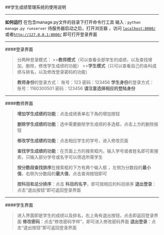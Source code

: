 ##学生成绩管理系统的使用说明
***
**如何运行**
在包含manage.py文件的目录下打开命令行工具
输入 :
`python manage.py runserver`
待服务器启动之后，打开浏览器 ，访问
[`localhost:8000/`](http://localhost:8000/)或者[`http://127.0.0.1:8000/`](http://127.0.0.1:8000)
即可打开登录界面

***
####登录界面
>分两种登录模式：
		>>**教师模式**（可以查看全部学生的成绩，以及查找增加，删除，修改学生成绩的功能）
		>>**学生模式**（只可以查看自己的各科成绩与排名，以及修改登录密码的功能）

>**教师身份**的登录方式：
>账号：123
>密码：123456
>**学生身份**的登录方式：
>账号：1160300501
>密码：123456
>**请注意选择相应的登陆身份**

***
####教师界面

>**增加学生成绩的功能**：点击成绩表单右下角的增加按钮
>
>**删除学生成绩的功能**：选中需要删除学生成绩的多选框，点击上方的删除按钮
>
>**修改学生成绩的功能**：点击相应学生的学号，进入修改页面
>
>**查找学生成绩的功能**：在页面上方的搜索框内，输入学号或者姓名即可索搜索，只输入部分学号或名字可以筛选所需学生
>
>**按分数段查找排序**在搜索框的下方有两个输入框 ，左侧为分数段的**最小值**，右侧为分数段的**最大值**，点击查询按钮即可
>
>**按科目和总分排序**：点击    **科目的名字**，即可按相应的科目排序
>**退出登录**：点击“退出按钮”即可返回登录界面

***
####学生界面

>进入界面即是学生的成绩以及排名，右上角有退出按钮，点击即返回登录界面
>**修改密码**：点击“修改密码字样”，即可进入修改密码界面
>**退出登录**：点击“退出按钮”即可返回登录界面

